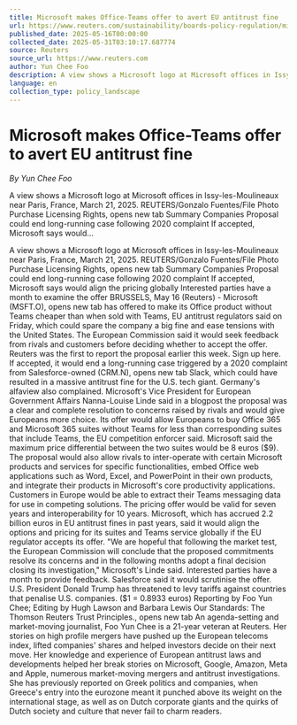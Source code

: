 ```yaml
---
title: Microsoft makes Office-Teams offer to avert EU antitrust fine
url: https://www.reuters.com/sustainability/boards-policy-regulation/microsoft-offers-sell-office-with-teams-lower-price-eu-antitrust-probe-2025-05-16/
published_date: 2025-05-16T00:00:00
collected_date: 2025-05-31T03:10:17.687774
source: Reuters
source_url: https://www.reuters.com
author: Yun Chee Foo
description: A view shows a Microsoft logo at Microsoft offices in Issy-les-Moulineaux near Paris, France, March 21, 2025. REUTERS/Gonzalo Fuentes/File Photo Purchase Licensing Rights, opens new tab Summary Companies Proposal could end long-running case following 2020 complaint If accepted, Microsoft says would...
language: en
collection_type: policy_landscape
---
```


# Microsoft makes Office-Teams offer to avert EU antitrust fine

*By Yun Chee Foo*

A view shows a Microsoft logo at Microsoft offices in Issy-les-Moulineaux near Paris, France, March 21, 2025. REUTERS/Gonzalo Fuentes/File Photo Purchase Licensing Rights, opens new tab Summary Companies Proposal could end long-running case following 2020 complaint If accepted, Microsoft says would...

A view shows a Microsoft logo at Microsoft offices in Issy-les-Moulineaux near Paris, France, March 21, 2025. REUTERS/Gonzalo Fuentes/File Photo Purchase Licensing Rights, opens new tab Summary Companies Proposal could end long-running case following 2020 complaint If accepted, Microsoft says would align the pricing globally Interested parties have a month to examine the offer BRUSSELS, May 16 (Reuters) - Microsoft (MSFT.O), opens new tab has offered to make its Office product without Teams cheaper than when sold with Teams, EU antitrust regulators said on Friday, which could spare the company a big fine and ease tensions with the United States. The European Commission said it would seek feedback from rivals and customers before deciding whether to accept the offer. Reuters was the first to report the proposal earlier this week. Sign up here. If accepted, it would end a long-running case triggered by a 2020 complaint from Salesforce-owned (CRM.N), opens new tab Slack, which could have resulted in a massive antitrust fine for the U.S. tech giant. Germany's alfaview also complained. Microsoft's Vice President for European Government Affairs Nanna-Louise Linde said in a blogpost the proposal was a clear and complete resolution to concerns raised by rivals and would give Europeans more choice. Its offer would allow Europeans to buy Office 365 and Microsoft 365 suites without Teams for less than corresponding suites that include Teams, the EU competition enforcer said. Microsoft said the maximum price differential between the two suites would be 8 euros ($9). The proposal would also allow rivals to inter-operate with certain Microsoft products and services for specific functionalities, embed Office web applications such as Word, Excel, and PowerPoint in their own products, and integrate their products in Microsoft's core productivity applications. Customers in Europe would be able to extract their Teams messaging data for use in competing solutions. The pricing offer would be valid for seven years and interoperability for 10 years. Microsoft, which has accrued 2.2 billion euros in EU antitrust fines in past years, said it would align the options and pricing for its suites and Teams service globally if the EU regulator accepts its offer. "We are hopeful that following the market test, the European Commission will conclude that the proposed commitments resolve its concerns and in the following months adopt a final decision closing its investigation," Microsoft's Linde said. Interested parties have a month to provide feedback. Salesforce said it would scrutinise the offer. U.S. President Donald Trump has threatened to levy tariffs against countries that penalise U.S. companies. ($1 = 0.8933 euros) Reporting by Foo Yun Chee; Editing by Hugh Lawson and Barbara Lewis Our Standards: The Thomson Reuters Trust Principles., opens new tab An agenda-setting and market-moving journalist, Foo Yun Chee is a 21-year veteran at Reuters. Her stories on high profile mergers have pushed up the European telecoms index, lifted companies' shares and helped investors decide on their next move. Her knowledge and experience of European antitrust laws and developments helped her break stories on Microsoft, Google, Amazon, Meta and Apple, numerous market-moving mergers and antitrust investigations. She has previously reported on Greek politics and companies, when Greece's entry into the eurozone meant it punched above its weight on the international stage, as well as on Dutch corporate giants and the quirks of Dutch society and culture that never fail to charm readers.